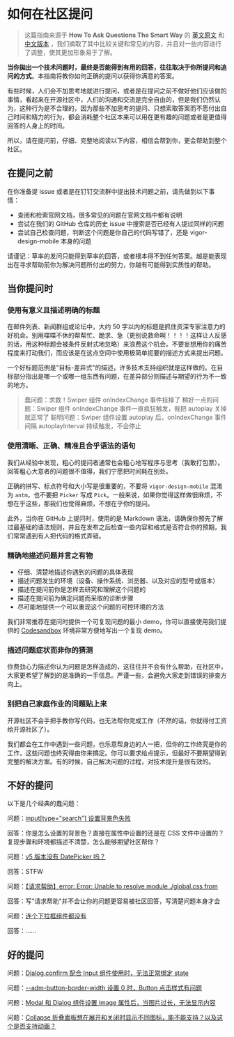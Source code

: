 # 如何在社区提问

> 这篇指南来源于 **How To Ask Questions The Smart Way** 的 [英文原文](http://www.catb.org/~esr/faqs/smart-questions.html) 和 [中文版本](https://github.com/ryanhanwu/How-To-Ask-Questions-The-Smart-Way/blob/main/README-zh_CN.md) ，我们摘取了其中比较关键和常见的内容，并且对一些内容进行了调整，使其更加形象易于了解。

**当你拋出一个技术问题时，最终是否能得到有用的回答，往往取决于你所提问和追问的方式**。本指南将教你如何正确的提问以获得你满意的答案。

有些时候，人们会不加思考地就进行提问，或者是在提问之前不做好他们应该做的事情，看起来在开源社区中，人们的沟通和交流是完全自由的，但是我们仍然认为，这种行为是不合理的，因为那些不加思考的提问、只想索取答案而不愿付出自己时间和精力的行为，都会消耗整个社区本来可以用在更有趣的问题或者是更值得回答的人身上的时间。

所以，请在提问前，仔细、完整地阅读以下内容，相信会帮到你，更会帮助到整个社区。

## 在提问之前

在你准备提 issue 或者是在钉钉交流群中提出技术问题之前，请先做到以下事情：

- 查阅和检索官网文档，很多常见的问题在官网文档中都有说明
- 尝试在我们的 GitHub 仓库的历史 issue 中搜索是否已经有人提过同样的问题
- 尝试自己检查问题，判断这个问题是你自己的代码写错了，还是 vigor-design-mobile 本身的问题

请谨记：草率的发问只能得到草率的回答，或者根本得不到任何答案。越是能表现出在寻求帮助前你为解决问题所付出的努力，你越有可能得到实质性的帮助。

## 当你提问时

### 使用有意义且描述明确的标题

在邮件列表、新闻群组或论坛中，大约 50 字以内的标题是抓住资深专家注意力的好机会。别用喋喋不休的帮帮忙、跪求、急（更别说救命啊！！！！这样让人反感的话，用这种标题会被条件反射式地忽略）来浪费这个机会。不要妄想用你的痛苦程度来打动我们，而应该是在这点空间中使用极简单扼要的描述方式来提出问题。

一个好标题范例是"目标-差异式"的描述，许多技术支持组织就是这样做的。在目标部分指出是哪一个或哪一组东西有问题，在差异部分则描述与期望的行为不一致的地方。

> 蠢问题：求救！Swiper 组件 onIndexChange 事件挂掉了
> 稍好一点的问题：Swiper 组件 onIndexChange 事件一直疯狂触发，我把 autoplay 关掉就正常了
> 聪明问题：Swiper 组件设置 autoplay 后，onIndexChange 事件间隔 autoplayInterval 持续触发，不会停止

### 使用清晰、正确、精准且合乎语法的语句

我们从经验中发现，粗心的提问者通常也会粗心地写程序与思考（我敢打包票）。回答粗心大意者的问题很不值得，我们宁愿把时间耗在别处。

正确的拼写、标点符号和大小写是很重要的，不要将 `vigor-design-mobile` 混淆为 `antm`，也不要把 `Picker` 写成 `Pick`。一般来说，如果你觉得这样做很麻烦，不想在乎这些，那我们也觉得麻烦，不想在乎你的提问。

此外，当你在 GitHub 上提问时，使用的是 Markdown 语法，请确保你预先了解过最基础的语法规则，并且在发布之后检查一些内容和格式是否符合你的预期，我们常常遇到有人把代码的格式弄错。

### 精确地描述问题并言之有物

- 仔细、清楚地描述你遇到的问题的具体表现
- 描述问题发生的环境（设备、操作系统、浏览器、以及对应的型号或版本）
- 描述在提问前你是怎样去研究和理解这个问题的
- 描述在提问前为确定问题而采取的诊断步骤
- 尽可能地提供一个可以重现这个问题的可控环境的方法

我们非常推荐在提问时提供一个可复现问题的最小 demo，你可以直接使用我们提供的 [Codesandbox](https://codesandbox.io/s/vigor-design-mobile-snrxr?file=/src/App.tsx) 环境非常方便地写出一个复现 demo。

### 描述问题症状而非你的猜测

你费劲心力描述你认为问题是怎样造成的，这往往并不会有什么帮助，在社区中，大家更希望了解到的是准确的一手信息。严谨一些，会避免大家走到错误的排查方向上。

### 别把自己家庭作业的问题贴上来

开源社区不会手把手教你写代码，也无法帮你完成工作（不然的话，你就得付工资给开源社区了）。

我们都会在工作中遇到一些问题，也乐意帮身边的人一把，但你的工作终究是你的工作，这些问题也终究得由你来搞定。你可以要求给点提示，但最好不要期望得到完整的解决方案。有的时候，自己解决问题的过程，对技术提升是很有效的。

## 不好的提问

以下是几个经典的蠢问题：

问题：[input\[type="search"\] 设置背景色失败](https://github.com/ant-design/ant-design-mobile/issues/4684)

回答：你是怎么设置的背景色？直接在属性中设置的还是在 CSS 文件中设置的？复现步骤和环境都描述不清楚，怎么能够期望社区帮你？

问题：[v5 版本没有 DatePicker 吗？](https://github.com/ant-design/ant-design-mobile/issues/4700)

回答：STFW

问题：[【请求帮助】error: Error: Unable to resolve module ./global.css from](https://github.com/ant-design/ant-design-mobile/issues/4687)

回答：写"请求帮助"并不会让你的问题更容易被社区回答，写清楚问题本身才会

问题：[连个下拉框组件都没有](https://github.com/ant-design/ant-design-mobile/issues/4720)

回答：……

## 好的提问

问题：[Dialog.confirm 配合 Input 组件使用时，无法正常绑定 state](https://github.com/ant-design/ant-design-mobile/issues/4762)

问题：[--adm-button-border-width 设置 0 时，Button 点击样式有问题](https://github.com/ant-design/ant-design-mobile/issues/4709)

问题：[Modal 和 Dialog 组件设置 image 属性后，当图片过长，无法显示内容](https://github.com/ant-design/ant-design-mobile/issues/4712)

问题：[Collapse 折叠面板想在展开和关闭时显示不同图标，能不能支持？以及这个是否支持动画？](https://github.com/ant-design/ant-design-mobile/issues/4545)
